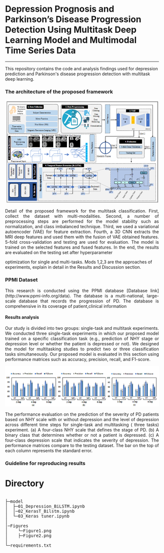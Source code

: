 # Depression Prognosis and Parkinson’s Disease Progression Detection Using Multitask Deep Learning Model and Multimodal Time Series Data
-------------
This repository contains the code and analysis findings used for depression prediction and Parkinson's disease progression detection with multitask deep learning.



### The architecture of the proposed framework 

<div align="center">
  
![Alt text](Figures/figure2.png "framework")  
  
</div>

<p align="justify">
Detail of the proposed framework for the multitask classification. First, collect the dataset with multi-modalities. Second, a number of preprocessing
steps are performed for the model stability such as normalization, and class imbalanced technique. Third, we used a variational autoencoder (VAE) for feature
extraction. Fourth, a 3D CNN extracts the MRI deep features and used them with the fusion of VAE obtained features. 5-fold cross-validation and testing are
used for evaluation. The model is trained on the selected features and fused features. In the end, the results are evaluated on the testing set after hyperparameter
</p>
optimization for single and multi-tasks. Mods 1,2,3 are the approaches of experiments, explain in detail in the Results and Discussion section.

### PPMI Dataset 
<p align="justify">
This research is conducted using the PPMI database [Database link](http://www.ppmi-info.org/data). The database is a multi-national, large-scale database that records the progression of PD. The database is comprehensive in its coverage of patient,clinical information
</p>

#### Results analysis
<p align="justify">
Our study is divided into two groups: single-task and multitask experiments. We conducted three single-task experiments in which our proposed model trained on a specific classification task (e.g., prediction of NHY stage or depression level or whether the patient is depressed or not). We designed the model for multitasking studies to predict two or three classification tasks simultaneously. Our proposed model is evaluated in this section using performance matrices such as accuracy, precision, recall, and F1-score.
</p>
<div align="center">
  
![Alt text](Figures/figure1.png "Results")  

</div>
<p align="justify">
The performance evaluation on the prediction of the severity of PD patients based on NHY scale with or without depression and the level of depression across different time steps for single-task and multitasking ( three tasks) experiment. (a) A four-class NHY scale that defines the stage of PD. (b) A binary class that determines whether or not a patient is depressed. (c) A four-class depression scale that indicates the severity of depression. The performance matrices compare to the testing dataset. The bar on the top of each column represents the standard error.
</p>

### Guideline for reproducing results 

# Directory
<pre>

├─model
│  ├─01_Depression_BiLSTM.ipynb
│  │─02_KerasT_Bilstm.ipynb      
│  └─03_Keras tuner.ipynb 
│          
│─Figures
│    └─Figure1.png
│    ├─Figure2.png
│   
└─requirements.txt
</pre>